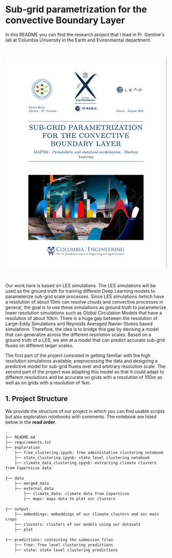 # **Sub-grid parametrization for the convective Boundary Layer**

In this README you can find the research project that I lead in Pr. Gentine's lab at Columbia University in the Earth and Evironmental department.

<br />
<p align="center">
  <img src="1st_page.png">
</p>
 <br />

Our work here is based on LES simulations. The LES simulations will be used as the ground truth for training different Deep Learning models to parameterize sub-grid scale processes. Since LES simulations (which have a resolution of about 10m) can resolve clouds and convective processes in general, the goal is to use these simulations as ground truth to parameterize lower resolution simulations such as Global Circulation Models that have a resolution of about 10km. There is a huge gap between the resolution of Large-Eddy Simulations and Reynolds Averaged Navier-Stokes based simulations. Therefore, the idea is to bridge this gap by devising a model that can generalize across the different resolution scales. Based on a ground truth of a LES, we aim at a model that can predict accurate sub-grid fluxes on different larger scales.

The first part of the project consisted in getting familiar with the high resolution simulations available, preprocessing the data and designing a predictive model for sub-grid fluxes over and arbitrary resolution scale. The second part of the project was adapting this model so that it could adapt to different resolutions and be accurate on grids with a resolution of 100m as well as on grids with a resolution of 1km.


## **1. Project Structure**

We provide the structure of our project in which you can find usable scripts but also exploration notebooks with comments. The notebook are listed below in the **read order**.

```
.
├── README.md
├── requirements.txt
├── exploration
    ├── free_clustering.ipynb: free administative clustering notebook
    ├── state_clustering.ipynb: state level clustering notebook
    ├── climate_data_clustering.ipynb: extracting climate clusters from Copernicus data

├── data
    ├── merged_data
    ├── external_data
        ├── climate_data: climate data from Copernicus
        ├── maps: maps data to plot our clusters 
        
├── output:
    ├── embeddings: embeddings of our climate clusters and our main crops
    ├── clusters: clusters of our models using our datasets
    ├── plot

├── predictions: containing the submision files
    ├── free: free level clustering predictions 
    ├── state: state level clustering predictions
